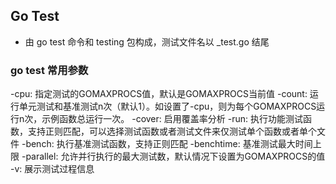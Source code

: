 ## Go Test
- 由 go test 命令和 testing 包构成，测试文件名以 _test.go 结尾
### go test 常用参数
-cpu: 指定测试的GOMAXPROCS值，默认是GOMAXPROCS当前值
-count: 运行单元测试和基准测试n次（默认1）。如设置了-cpu，则为每个GOMAXPROCS运行n次，示例函数总运行一次。
-cover: 启用覆盖率分析
-run: 执行功能测试函数，支持正则匹配，可以选择测试函数或者测试文件来仅测试单个函数或者单个文件
-bench: 执行基准测试函数，支持正则匹配
-benchtime: 基准测试最大时间上限
-parallel: 允许并行执行的最大测试数，默认情况下设置为GOMAXPROCS的值
-v: 展示测试过程信息